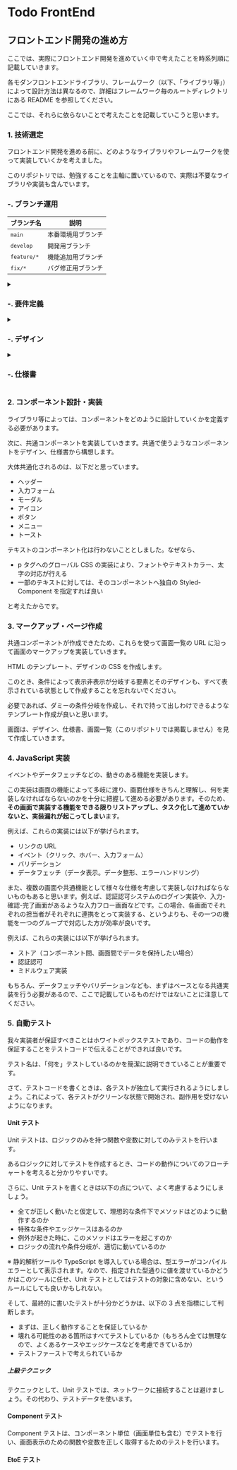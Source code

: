 ﻿# Todo FrontEnd

## フロントエンド開発の進め方

ここでは、実際にフロントエンド開発を進めていく中で考えたことを時系列順に記載していきます。

各モダンフロントエンドライブラリ、フレームワーク（以下、「ライブラリ等」）によって設計方法は異なるので、詳細はフレームワーク毎のルートディレクトリにある README を参照してください。

ここでは、それらに依らないことで考えたことを記載していこうと思います。

### 1. 技術選定

フロントエンド開発を進める前に、どのようなライブラリやフレームワークを使って実装していくかを考えました。

このリポジトリでは、勉強することを主軸に置いているので、実際は不要なライブラリや実装も含んでいます。

### -. ブランチ運用

| ブランチ名  | 説明               |
| ----------- | ------------------ |
| `main`      | 本番環境用ブランチ |
| `develop`   | 開発用ブランチ     |
| `feature/*` | 機能追加用ブランチ |
| `fix/*`     | バグ修正用ブランチ |

<details>
<summary><h3>-. 要件定義</h3></summary>

100%これに沿って開発していくわけではないので、あしからず。

![全体の構成](/apps/front/assets/images/overall-composition.png)

![主要なコンテンツ_1](/apps/front/assets/images/main-contents_1.png)

![主要なコンテンツ_2](/apps/front/assets/images/main-contents_2.png)

![主要なコンテンツ_3](/apps/front/assets/images/main-contents_3.png)

</details>

<details>
<summary><h3>-. デザイン</h3></summary>

100%これに沿って開発していくわけではないので、あしからず。

![デザイン](/apps/front/assets/images/design.png)

</details>

<details>
<summary><h3>-. 仕様書</h3></summary>

100%これに沿って開発していくわけではないので、あしからず。

![サインアップ画面](/apps/front/assets/images/specification-document_sign-in.png)

![サインイン画面](/apps/front/assets/images/specification-document_sign-in.png)

![トップ画面](/apps/front/assets/images/specification-document_top.png)

![Todo詳細画面](/apps/front/assets/images/specification-document_detail.png)

![Todo登録画面](/apps/front/assets/images/specification-document_register.png)

![Todo編集画面](/apps/front/assets/images/specification-document_edit.png)

![完了済み画面](/apps/front/assets/images/specification-document_completed.png)

![メニュー画面](/apps/front/assets/images/specification-document_menu.png)

![エラー画面](/apps/front/assets/images/specification-document_error.png)

</details>

### 2. コンポーネント設計・実装

ライブラリ等によっては、コンポーネントをどのように設計していくかを定義する必要があります。

次に、共通コンポーネントを実装していきます。共通で使うようなコンポーネントをデザイン、仕様書から構想します。

大体共通化されるのは、以下だと思っています。

- ヘッダー
- 入力フォーム
- モーダル
- アイコン
- ボタン
- メニュー
- トースト

テキストのコンポーネント化は行わないこととしました。なぜなら、

- p タグへのグローバル CSS の実装により、フォントやテキストカラー、太字の対応が行える
- 一部のテキストに対しては、そのコンポーネントへ独自の Styled-Component を指定すれば良い

と考えたからです。

### 3. マークアップ・ページ作成

共通コンポーネントが作成できたため、これらを使って画面一覧の URL に沿って画面のマークアップを実装していきます。

HTML のテンプレート、デザインの CSS を作成します。

このとき、条件によって表示非表示が分岐する要素とそのデザインも、すべて表示されている状態として作成することを忘れないでください。

必要であれば、ダミーの条件分岐を作成し、それで持って出しわけできるようなテンプレート作成が良いと思います。

画面は、デザイン、仕様書、画園一覧（このリポジトリでは掲載しません）を見て作成していきます。

### 4. JavaScript 実装

イベントやデータフェッチなどの、動きのある機能を実装します。

この実装は画面の機能によって多岐に渡り、画面仕様をきちんと理解し、何を実装しなければならないのかを十分に把握して進める必要があります。そのため、**その画面で実装する機能をできる限りリストアップし、タスク化して進めていかないと、実装漏れが起こってしまい**ます。

例えば、これらの実装には以下が挙げられます。

- リンクの URL
- イベント（クリック、ホバー、入力フォーム）
- バリデーション
- データフェッチ（データ表示。データ整形、エラーハンドリング）

また、複数の画面や共通機能として様々な仕様を考慮して実装しなければならないものもあると思います。例えば、認証認可システムのログイン実装や、入力-確認-完了画面があるような入力フロー画面などです。この場合、各画面でそれぞれの担当者がそれぞれに連携をとって実装する、というよりも、その一つの機能を一つのグループで対応した方が効率が良いです。

例えば、これらの実装には以下が挙げられます。

- ストア（コンポーネント間、画面間でデータを保持したい場合）
- 認証認可
- ミドルウェア実装

もちろん、データフェッチやバリデーションなども、まずはベースとなる共通実装を行う必要があるので、ここで記載しているものだけではないことに注意してください。

### 5. 自動テスト

我々実装者が保証すべきことはホワイトボックステストであり、コードの動作を保証することをテストコードで伝えることができれば良いです。

テスト名は、「何を」テストしているのかを簡潔に説明できていることが重要です。

さて、テストコードを書くときは、各テストが独立して実行されるようにしましょう。これによって、各テストがクリーンな状態で開始され、副作用を受けないようになります。

#### Unit テスト

Unit テストは、ロジックのみを持つ関数や変数に対してのみテストを行います。

あるロジックに対してテストを作成するとき、コードの動作についてのフローチャートを考えると分かりやすいです。

さらに、Unit テストを書くときは以下の点について、よく考慮するようにしましょう。

- 全てが正しく動いたと仮定して、理想的な条件下でメソッドはどのように動作するのか
- 特殊な条件やエッジケースはあるのか
- 例外が起きた時に、このメソッドはエラーを起こすのか
- ロジックの流れや条件分岐が、適切に動いているのか

※ 静的解析ツールや TypeScript を導入している場合は、型エラーがコンパイルエラーとして表示されます。なので、指定された型通りに値を渡せているかどうかはこのツールに任せ、Unit テストとしてはテストの対象に含めない、というルールにしても良いかもしれない。

そして、最終的に書いたテストが十分かどうかは、以下の 3 点を指標にして判断します。

- まずは、正しく動作することを保証しているか
- 壊れる可能性のある箇所はすべてテストしているか（もちろん全ては無理なので、よくあるケースやエッジケースなどを考慮できているか）
- テストファーストで考えられているか

##### 上級テクニック

テクニックとして、Unit テストでは、ネットワークに接続することは避けましょう。その代わり、テストデータを使います。

#### Component テスト

Component テストは、コンポーネント単位（画面単位も含む）でテストを行い、画面表示のための関数や変数を正しく取得するためのテストを行います。

#### EtoE テスト
